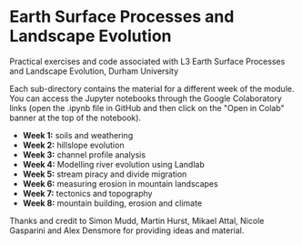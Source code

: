 # Earth Surface Processes and Landscape Evolution
Practical exercises and code associated with L3 Earth Surface Processes and Landscape Evolution, Durham University

Each sub-directory contains the material for a different week of the module. You can access the Jupyter notebooks through the Google Colaboratory links (open the .ipynb file in GitHub and then click on the "Open in Colab" banner at the top of the notebook).

* **Week 1:** soils and weathering
* **Week 2:** hillslope evolution
* **Week 3:** channel profile analysis
* **Week 4:** Modelling river evolution using Landlab
* **Week 5:** stream piracy and divide migration
* **Week 6:** measuring erosion in mountain landscapes
* **Week 7:** tectonics and topography
* **Week 8:** mountain building, erosion and climate

Thanks and credit to Simon Mudd, Martin Hurst, Mikael Attal, Nicole Gasparini and Alex Densmore for providing ideas and material.
